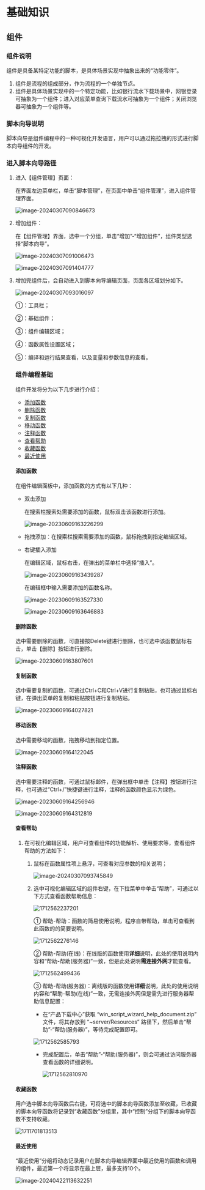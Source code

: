 # 基础知识

## 组件

### 组件说明

组件是具备某特定功能的脚本，是具体场景实现中抽象出来的“功能零件”。

1. 组件是流程的组成部分，作为流程的一个单独节点。
2. 组件是具体场景实现中的一个特定功能，比如银行流水下载场景中，网银登录可抽象为一个组件；进入对应菜单查询下载流水可抽象为一个组件；关闭浏览器可抽象为一个组件等。

### 脚本向导说明

脚本向导是组件编程中的一种可视化开发语言，用户可以通过拖拉拽的形式进行脚本向导组件的开发。

### 进入脚本向导路径

1. 进入【组件管理】页面：

   在界面左边菜单栏，单击“脚本管理”，在页面中单击“组件管理”，进入组件管理界面。

   ![image-20240307090846673](Component.assets/image-20240307090846673.png)

2. 增加组件：

   在【组件管理】界面，选中一个分组，单击“增加”-“增加组件”，组件类型选择“脚本向导”。

   ![image-20240307091006473](Component.assets/image-20240307091006473.png)

   ![image-20240307091404777](Component.assets/image-20240307091404777.png)

3. 增加完组件后，会自动进入到脚本向导编辑页面，页面各区域划分如下。

   ![image-20240307093016097](Component.assets/image-20240307093016097.png)

   ①：工具栏；

   ②：基础组件；

   ③：组件编辑区域；

   ④：函数属性设置区域；

   ⑤：编译和运行结果查看，以及变量和参数信息的查看。

   ### 组件编程基础
   
   组件开发将分为以下几步进行介绍：
   
   - [添加函数](#添加函数)
   - [删除函数](#删除函数)
   - [复制函数](#复制函数)
   - [移动函数](#移动函数)
   - [注释函数](#注释函数)
   - [查看帮助](#查看帮助)
   - [收藏函数](#收藏函数)
   - [最近使用](#最近使用)
   
   #### 添加函数
   
   在组件编辑面板中，添加函数的方式有以下几种：
   
   - 双击添加
   
     在搜索栏搜索处需要添加的函数，鼠标双击该函数进行添加。
   
     ![image-20230609163226299](Component.assets/image-20230609163226299.png)
   
   - 拖拽添加：在搜索栏搜索需要添加的函数，鼠标拖拽到指定编辑区域。
   
   - 右键插入添加
   
     在编辑区域，鼠标右击，在弹出的菜单栏中选择“插入”。
   
     ![image-20230609163439287](Component.assets/image-20230609163439287.png)
   
     在编辑框中输入需要添加的函数名称。
   
     ![image-20230609163527330](Component.assets/image-20230609163527330.png)
   
     ![image-20230609163646883](Component.assets/image-20230609163646883.png)
   
   #### 删除函数
   
   选中需要删除的函数，可直接按Delete键进行删除，也可选中该函数鼠标右击，单击【删除】按钮进行删除。
   
   ![image-20230609163807601](Component.assets/image-20230609163807601.png)
   
   #### 复制函数
   
   选中需要复制的函数，可通过Ctrl+C和Ctrl+V进行复制粘贴，也可通过鼠标右键，在弹出菜单的复制和粘贴按钮进行复制粘贴。
   
   ![image-20230609164027821](Component.assets/image-20230609164027821.png)
   
   #### 移动函数
   
   选中需要移动的函数，拖拽移动到指定位置。
   
   ![image-20230609164122045](Component.assets/image-20230609164122045.png)
   
   #### 注释函数
   
   选中需要注释的函数，可通过鼠标邮件，在弹出框中单击【注释】按钮进行注释，也可通过“Ctrl+/”快捷键进行注释，注释的函数颜色显示为绿色。
   
   ![image-20230609164256946](Component.assets/image-20230609164256946.png)
   
   ![image-20230609164312819](Component.assets/image-20230609164312819.png)
   
   
   
   #### 查看帮助
   
   1. 在可视化编辑区域，用户可查看组件的功能解析、使用要求等，查看组件帮助的方法如下：
   
      1. 鼠标在函数属性项上悬浮，可查看对应参数的相关说明；
   
         ![image-20240307093745849](Component.assets/image-20240307093745849.png)
   
      2. 选中可视化编辑区域的组件右键，在下拉菜单中单击“帮助”，可通过以下方式查看函数帮助信息：
   
         ![1712562237201](Component.assets/1712562237201.png)
   
          ① 帮助-帮助：函数的简易使用说明，程序自带帮助，单击可查看到此函数的的简要说明。 
   
         ![1712562276146](Component.assets/1712562276146.png)
   
          ② 帮助-帮助(在线)：在线版的函数使用**详细**说明，此处的使用说明内容和“帮助-帮助(服务器)”一致，但是此处说明**需连接外网**才能查看。 
   
         ![1712562499436](Component.assets/1712562499436.png)
      
          ③ 帮助-帮助(服务器)：离线版的函数使用**详细**说明，此处的使用说明内容和“帮助-帮助(在线)”一致，无需连接外网但是需先进行服务器帮助信息配置： 
      
         -  在“产品下载中心”获取 “win_script_wizard_help_document.zip” 文件，将其存放到 “~server/Resources” 路径下，然后单击“帮助”-“帮助(服务器)”，等待完成配置即可。 
      
           ![1712562585793](Component.assets/1712562585793.png)
      
         - 完成配置后，单击“帮助”-“帮助(服务器)”，则会可通过访问服务器查看函数的详细说明。
      
           ![1712562810970](Component.assets/1712562810970.png)
   
   #### 收藏函数
   
   用户选中脚本向导函数后右键，可将选中的脚本向导函数添加至收藏，已收藏的脚本向导函数将记录到“收藏函数”分组里，其中“控制”分组下的脚本向导函数不支持收藏。
   
   ![1711701813513](Component.assets/1711701813513.png)
   
   #### 最近使用
   
   “最近使用”分组将动态记录用户在脚本向导编辑界面中最近使用的函数和调用的组件，最近第一个将显示在最上层，最多支持10个。
   
   ![image-20240422113632251](Component.assets/image-20240422113632251.png)
   
